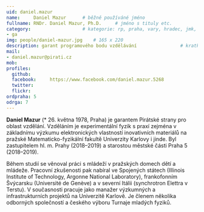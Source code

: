 ```yaml
---
uid: daniel.mazur
name:     Daniel Mazur  	# běžně používáné jméno
fullname: RNDr. Daniel Mazur, Ph.D.  	# jméno s tituly etc.
category:                 	# kategorie: rp, praha, vary, hradec, jmk, senat
- ga
img: people/daniel-mazur.jpg    # 165 x 220
description: garant programového bodu vzdělávání             	# kratký popis, max 160 znaků
mail:
- daniel.mazur@pirati.cz
mob:			  
profiles:
  github:     
  facebook: 	https://www.facebook.com/daniel.mazur.5268
  twitter: 	
  flickr:	
ordpraha: 5
odrga: 7
---
```


**Daniel Mazur** (* 26. května 1978, Praha) je garantem Pirátské strany pro oblast vzdělání. Vzděláním je experimentální fyzik s praxí zejména v základnímu výzkumu elektronických vlastností inovativních materiálů na pražské Matematicko-fyzikální fakultě Univerzity Karlovy i jinde. Byl zastupitelem hl. m. Prahy (2018–2019) a starostou městské části Praha 5 (2018–2019).

Během studií se věnoval práci s mládeží v pražských domech dětí a mládeže. Pracovní zkušenosti pak nabíral ve Spojených státech (Illinois Institute of Technology, Argonne National Laboratory), frankofonním Švýcarsku (Université de Genève) a v severní Itálii (synchrotron Elettra v Terstu). V současnosti pracuje jako manažer výzkumných a infrastrukturních projektů na Univerzitě Karlově. Je členem několika odborných společností a českého výboru Turnaje mladých fyziků. 
